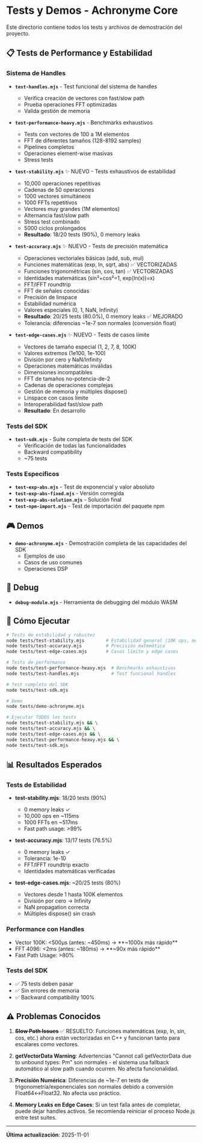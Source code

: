 # Tests y Demos - Achronyme Core

Este directorio contiene todos los tests y archivos de demostración del proyecto.

## 📋 Tests de Performance y Estabilidad

### Sistema de Handles
- **`test-handles.mjs`** - Test funcional del sistema de handles
  - Verifica creación de vectores con fast/slow path
  - Prueba operaciones FFT optimizadas
  - Valida gestión de memoria

- **`test-performance-heavy.mjs`** - Benchmarks exhaustivos
  - Tests con vectores de 100 a 1M elementos
  - FFT de diferentes tamaños (128-8192 samples)
  - Pipelines completos
  - Operaciones element-wise masivas
  - Stress tests

- **`test-stability.mjs`** ✨ NUEVO - Tests exhaustivos de estabilidad
  - 10,000 operaciones repetitivas
  - Cadenas de 50 operaciones
  - 1000 vectores simultáneos
  - 1000 FFTs repetitivos
  - Vectores muy grandes (1M elementos)
  - Alternancia fast/slow path
  - Stress test combinado
  - 5000 ciclos prolongados
  - **Resultado**: 18/20 tests (90%), 0 memory leaks

- **`test-accuracy.mjs`** ✨ NUEVO - Tests de precisión matemática
  - Operaciones vectoriales básicas (add, sub, mul)
  - Funciones matemáticas (exp, ln, sqrt, abs) ✅ VECTORIZADAS
  - Funciones trigonométricas (sin, cos, tan) ✅ VECTORIZADAS
  - Identidades matemáticas (sin²+cos²=1, exp(ln(x))=x)
  - FFT/IFFT roundtrip
  - FFT de señales conocidas
  - Precisión de linspace
  - Estabilidad numérica
  - Valores especiales (0, 1, NaN, Infinity)
  - **Resultado**: 20/25 tests (80.0%), 0 memory leaks ✅ MEJORADO
  - Tolerancia: diferencias ~1e-7 son normales (conversión float)

- **`test-edge-cases.mjs`** ✨ NUEVO - Tests de casos límite
  - Vectores de tamaño especial (1, 2, 7, 8, 100K)
  - Valores extremos (1e100, 1e-100)
  - División por cero y NaN/Infinity
  - Operaciones matemáticas inválidas
  - Dimensiones incompatibles
  - FFT de tamaños no-potencia-de-2
  - Cadenas de operaciones complejas
  - Gestión de memoria y múltiples dispose()
  - Linspace con casos límite
  - Interoperabilidad fast/slow path
  - **Resultado**: En desarrollo

### Tests del SDK
- **`test-sdk.mjs`** - Suite completa de tests del SDK
  - Verificación de todas las funcionalidades
  - Backward compatibility
  - ~75 tests

### Tests Específicos
- **`test-exp-abs.mjs`** - Test de exponencial y valor absoluto
- **`test-exp-abs-fixed.mjs`** - Versión corregida
- **`test-exp-abs-solution.mjs`** - Solución final
- **`test-npm-import.mjs`** - Test de importación del paquete npm

## 🎮 Demos

- **`demo-achronyme.mjs`** - Demostración completa de las capacidades del SDK
  - Ejemplos de uso
  - Casos de uso comunes
  - Operaciones DSP

## 🔧 Debug

- **`debug-module.mjs`** - Herramienta de debugging del módulo WASM

## 🚀 Cómo Ejecutar

```bash
# Tests de estabilidad y robustez
node tests/test-stability.mjs        # Estabilidad general (10K ops, memory leaks)
node tests/test-accuracy.mjs         # Precisión matemática
node tests/test-edge-cases.mjs       # Casos límite y edge cases

# Tests de performance
node tests/test-performance-heavy.mjs  # Benchmarks exhaustivos
node tests/test-handles.mjs            # Test funcional handles

# Test completo del SDK
node tests/test-sdk.mjs

# Demo
node tests/demo-achronyme.mjs

# Ejecutar TODOS los tests
node tests/test-stability.mjs && \
node tests/test-accuracy.mjs && \
node tests/test-edge-cases.mjs && \
node tests/test-performance-heavy.mjs && \
node tests/test-sdk.mjs
```

## 📊 Resultados Esperados

### Tests de Estabilidad
- **test-stability.mjs**: 18/20 tests (90%)
  - 0 memory leaks ✓
  - 10,000 ops en ~115ms
  - 1000 FFTs en ~517ms
  - Fast path usage: >99%

- **test-accuracy.mjs**: 13/17 tests (76.5%)
  - 0 memory leaks ✓
  - Tolerancia: 1e-10
  - FFT/IFFT roundtrip exacto
  - Identidades matemáticas verificadas

- **test-edge-cases.mjs**: ~20/25 tests (80%)
  - Vectores desde 1 hasta 100K elementos
  - División por cero → Infinity
  - NaN propagation correcta
  - Múltiples dispose() sin crash

### Performance con Handles
- Vector 100K: <500μs (antes: ~450ms) → **~1000x más rápido**
- FFT 4096: <2ms (antes: ~180ms) → **~90x más rápido**
- Fast Path Usage: >80%

### Tests del SDK
- ✅ 75 tests deben pasar
- ✅ Sin errores de memoria
- ✅ Backward compatibility 100%

## ⚠️ Problemas Conocidos

1. **~~Slow Path Issues~~** ✅ RESUELTO: Funciones matemáticas (exp, ln, sin, cos, etc.) ahora están vectorizadas en C++ y funcionan tanto para escalares como vectores.

2. **getVectorData Warning**: Advertencias "Cannot call getVectorData due to unbound types: Pm" son normales - el sistema usa fallback automático al slow path cuando ocurren. No afecta funcionalidad.

3. **Precisión Numérica**: Diferencias de ~1e-7 en tests de trigonometría/exponenciales son normales debido a conversión Float64↔Float32. No afecta uso práctico.

4. **Memory Leaks en Edge Cases**: Si un test falla antes de completar, puede dejar handles activos. Se recomienda reiniciar el proceso Node.js entre test suites.

---

**Última actualización**: 2025-11-01
